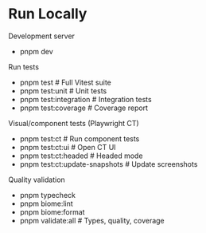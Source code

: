 # Run Locally

Development server
- pnpm dev

Run tests
- pnpm test                # Full Vitest suite
- pnpm test:unit           # Unit tests
- pnpm test:integration    # Integration tests
- pnpm test:coverage       # Coverage report

Visual/component tests (Playwright CT)
- pnpm test:ct             # Run component tests
- pnpm test:ct:ui          # Open CT UI
- pnpm test:ct:headed      # Headed mode
- pnpm test:ct:update-snapshots  # Update screenshots

Quality validation
- pnpm typecheck
- pnpm biome:lint
- pnpm biome:format
- pnpm validate:all        # Types, quality, coverage
